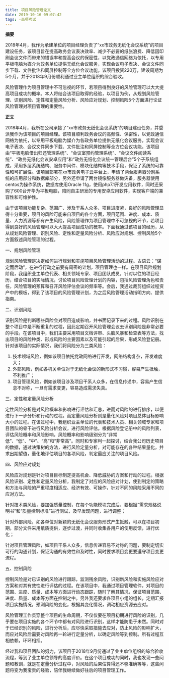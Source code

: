 ```yaml
---
title: 项目风险管理论文
date: 2019-10-16 09:07:42
tags: -高项考试
---
```


**摘要**

2018年4月，我作为承建单位的项目经理负责了“xx市政务无纸化会议系统”的项目建设任务，该项目旨在提高政务会议表决效率、减少不必要的纸张浪费、降低因印刷会议文件而带来的错误率和提高会议的保密性，以党政通信网络为依托，以专用平板电脑为媒介为政务单位提供无纸化会议服务，实现会议电子表决、会议文件同步下载、文件批注和同屏控制等全方位会议功能。该项目投资220万，建设周期为5个月，并于2018年9月份顺利通过业主单位组织的综合验收。

风险管理作为项目管理中不可忽视的环节，若项目得到良好的风险管理可以大大提高项目成功的概率。本人将结合该项目取得的经验，以项目为例，从规划风险管理、识别风险、定性和定量风险分析、风险应对规划、控制风险5个方面进行论证风险管理对项目管理的重要性。

<!---more--->

**正文**

2018年4月，我所在公司承接了“xx市政务无纸化会议系统”的项目建设任务，并委派我作为该项目的项目经理。该项目顺利政务会议的高频性、保密性，以党政通信网络为依托，以专用平板电脑为媒介为各政务单位提供无纸化会议服务，实现会议电子表决、会议文件同步下载、文件批注和同屏控制等全方位会议功能。该项目由“平板电脑借出归还管理系统”、“会议室预约管理系统”、“会议文件阅读系统”、“政务无纸化会议安卓应用”和“政务无纸化会议统一管理后台”5个子系统组成，采用多层系统结构、服务中间件、模块化结构等技术手段，保证了系统的可靠性和可扩展性。该项目部署在xx市政务电子云平台上，申请了两台服务器分别系统的应用部分和数据库部分，另外还申请了两台镜像服务器做灾备，服务器使用centos为操作系统，数据库使用Oracle 11g，使用php7.1开发应用软件，同时还采购了600台开华为平板电脑，陪同自主研发的专用安卓应用软件，实现客户端的兼容性和可维护性。

由于该项目功能复杂、范围广、涉及干系人众多、项目进度紧，良好的风险管理显得十分重要，项目的风险可能来自项目的各个方面，项目范围、进度、成本、质量、人力资源等都有产生风险，风险管理作为项目管理中不可忽视的环节，若项目得到良好的风险管理可以大大提高项目成功的概率。下面我通过该项目的经历，从从规划风险管理、识别风险、定性和定量风险分析、风险应对规划、控制风险5个方面叙述风险管理的过程。

一、规划风险管理

规划风险管理是决定如何进行规划和实施项目风险管理活动的过程。古语云：“谋定而后动”，在进行行动之前要有周密的计划，项目管理也一样。在项目风险规划阶段，我组织业主单位代表、相关领域专家、项目团队成员，针对以往的项目经历，结合项目的实际情况，讨论项目风险管理计划的内容，包括风险管理角色和责任，风险管理的预算和召开风险评估会议的频率等。会后，我通过裁剪组织过程资产中的模板，得到了该项目的风险管理计划，为之后风险管理活动指明方向、提供指南。

二、识别风险

识别风险是判断哪些风险会对项目造成影响，并书面记录下来的过程。风险识别在整个项目中是不断重复的过程，因此定期召开风险管理会议去识别风险是非常必要的手段。在该项目中，我们主要采用项目文档评审、头脑风暴和检查表等方法，找出项目的风险种类、形成风险的主要因素以及可能引起的后果，形成风险登记册。针对该项目的实际情况，我们将风险分为三类风险：

1. 技术领域风险，例如该项目依托党政网络进行开发，网络结构复杂，开发难度大；
2. 外部风险，例如各机关单位对于无纸化会议的新形式不习惯，容易产生抵触，不利推广；
3. 项目管理风险，例如该项目涉及项目干系人众多，在信息传递中，容易产生信息不对称，一旦有需求变更，容易造成需求失真。

三、定性和定量风险分析

定性风险分析是对风险概率和影响进行评估和汇总，进而对风险的进行排序，以便进行下一步分析和行动的过程。而定量风险分析则是量化风险对项目总体目标影响大小的过程。在该过程中，我组织业主单位的代表和技术人员、相关领域专家和项目团队的骨干进行风险分析会议，进行风险评估。根据风险登记册中的风险列表，评估风险概率和风险影响，风险概率和影响级别分为“非常低”、“低”、“中”、“高”和“非常高”。同时和专家判一起探讨，结合我公司历史项目的数据，通过决策树的方法，进行风险定量分析，对可能存在的各种结果量化，并求出期望值，量化地评估项目的各项风险，判定最应关注的项目风险。

四、风险应对规划

风险应对规划是针对项目目标制定提高机会、降低威胁的方案和行动的过程。根据风险识别、定性和定量风险分析，我制定了对应的风险应对计划，使到制定的策略和方法与风险的严重程度相适应、经济有效、可操作，针对不同的风险采用不同的应对方法。

针对技术类风险，要加强质量控制，在每个功能模块完成后，要根据“需求规格说明书”和“质量控制标准”进行测试，及早发现问题，进行调整；

针对外部风险，如各单位对新颖的无纸化会议服务形式产生抵触，可以在项目初期，部分文件采用纸质提供，逐步过渡，并同时收集各用户的使用反馈，进行优化；

针对项目管理风险，如项目干系人众多，信息传递容易不对称的问题，要制定切实可行的沟通计划，保证沟通的有效性和及时性，同时要求项目变更要遵守项目变更流程。

五、控制风险

控制风险是对已识别的风险进行跟踪，监测残余风险，识别新风险和实施风险应对方案和对其有效性进行评估的过程。在该项目中，我通过项目管理软件，对项目的范围、进度、质量、成本等方面进行动态跟踪，随时了解其情况，保证项目范围、进度、质量、成本等方面在控制之中。另外我还要求各项目小组的组长，定期汇报项目实施情况，预测风险的变化，根据其变化情况，调动相应资源去应对。

风险管理工作贯穿整个项目的生命周期，不仅仅要在项目初期进行风险的识别，几乎要在项目实施的各个环节中都有对风险进行识别，这样才能防患于未然。同时对于已经识别的风险，进行分析后，应尽快采取措施去应对，防止风险的影响扩大，而应对风险后需要对风险再一轮进行定量分析，以确定风险等到控制。所有过程互相依赖，环环相扣。

经过我和项目团队的努力，该项目于2018年9月份通过了业主单位组织的综合验收流程，等到了业主单位领导的高度评价。在这个项目成功的同时，我也发现一些问题和教训，就是在定量分析过程中，对风险的后果估算得还不够准确等等，这些问题将变为我宝贵的经验，陪伴我继续做好往后的项目管理工作。